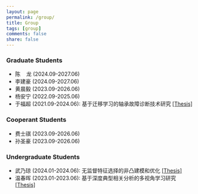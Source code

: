 ```yaml
---
layout: page
permalink: /group/
title: Group
tags: [group]
comments: false
share: false
---
```


        
### Graduate Students
* 陈 &nbsp; &nbsp;龙 (2024.09-2027.06)  <br>
* 李建豪 (2024.09-2027.06) <br>
* 黄晨毅 (2023.09-2026.06) <br>
* 杨安宁 (2022.09-2025.06) <br>
* 于福超 (2021.09-2024.06): 基于迁移学习的轴承故障诊断技术研究 <a href="../group/2024-于福超.pdf" class="textlink" target="_blank">[Thesis]</a>  <br>


### Cooperant Students
* 费士祺 (2023.09-2026.06) <br>
* 孙圣豪 (2023.09-2026.06) <br>

### Undergraduate Students
* 武乃琼 (2024.01-2024.06): 无监督特征选择的非凸建模和优化 <a href="../group/2024-武乃琼.pdf" class="textlink" target="_blank">[Thesis]</a>  <br>
* 温春晖 (2023.01-2023.06): 基于深度典型相关分析的多视角学习研究 <a href="../group/2023-温春晖.pdf" class="textlink" target="_blank">[Thesis]</a>   <br>

